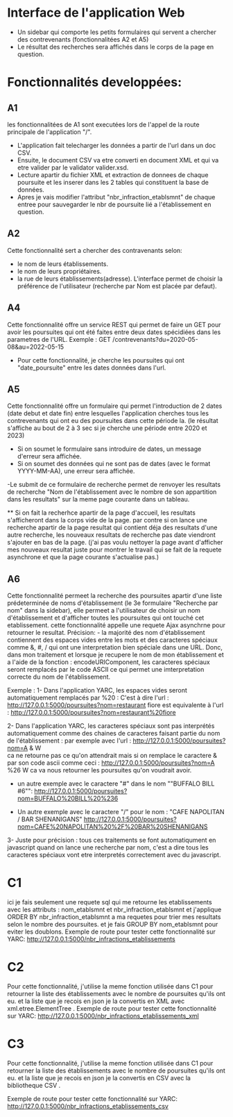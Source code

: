 # Interface de l'application Web
- Un sidebar qui comporte les petits formulaires qui servent a chercher des contrevenants (fonctionnalitées A2 et A5)
- Le résultat des recherches sera affichés dans le corps de la page en question. 

# Fonctionnalités developpées:
## A1
les fonctionnalitées de A1 sont executées lors de l'appel de la route principale de l'application "/".
- L'application fait telecharger les données a partir de l'url dans un doc CSV.
- Ensuite, le document CSV va etre converti en document XML et qui va etre valider par le validator valider.xsd.
- Lecture apartir du fichier XML et extraction de donnees de chaque poursuite et les inserer dans les 2 tables qui constituent la base de données.
- Apres je vais modifier l'attribut "nbr_infraction_etablsmnt" de chaque entree pour sauvegarder le nbr de poursuite lié a l'établissement en question.

## A2
Cette fonctionnalité sert a chercher des contravenants selon:
- le nom de leurs établissements. 
- le nom de leurs propriétaires.
- la rue de leurs établissements(adresse).
L'interface permet de choisir la préférence de l'utilisateur (recherche par Nom est placée par defaut).
## A4
Cette fonctionnalité offre un service REST qui permet de faire un GET pour avoir les poursuites qui ont été faites entre deux dates spécidiées dans les parametres de l'URL.
Exemple :
        GET /contrevenants?du=2020-05-08&au=2022-05-15

- Pour cette fonctionnalité, je cherche les poursuites qui ont "date_poursuite" entre les dates données dans l'url.

## A5
Cette fonctionnalité offre un formulaire qui permet l'introduction de 2 dates (date debut et date fin) entre lesquelles l'application cherches tous les contrevenants qui ont eu des poursuites dans cette période la. (le résultat s'affiche au bout de 2 à 3 sec si je cherche une période entre 2020 et 2023)

- Si on soumet le formulaire sans introduire de dates, un message d'erreur sera affichée.
- Si on soumet des données qui ne sont pas de dates (avec le format YYYY-MM-AA), une erreur sera affichée.

-Le submit de ce formulaire de recherche permet de renvoyer les resultats de recherche "Nom de l'établissement avec le nombre de son appartition dans les resultats" sur la meme page courante dans un tableau.

** Si on fait la recherhce apartir de la page d'accueil, les resultats s'afficheront dans la corps vide de la page. par contre si on lance une recherche apartir de la page resultat qui contient déja des resultats d'une autre recherche, les nouveaux resultats de recherche pas date viendront s'ajouter en bas de la page. (j'ai pas voulu nettoyer la page avant d'afficher mes nouveaux resultat juste pour montrer le travail qui se fait de la requete asynchrone et que la page courante s'actualise pas.)

## A6
Cette fonctionnalité permeet la recherche des poursuites apartir d'une liste prédeterminée de noms d'établissement (le 3e formulaire "Recherche par nom" dans la sidebar), elle permeet a l'utilisateur de choisir un nom d'établissement et d'afficher toutes les poursuites qui ont touché cet etablissement.
cette fonctionnalité appelle une requete Ajax asynchrne pour retourner le resultat.
Précision: 
        - la majorité des nom d'établissement contiennent des espaces vides entre les mots et des caracteres spéciaux comme &, #, / qui ont une interpretation bien spéciale dans une URL.
        Donc, dans mon traitement et lorsque je recupere le nom de mon établissement et a l'aide de la fonction : encodeURIComponent, les caracteres spéciaux seront remplacés par le code ASCII ce qui permet une imterpretation correcte du nom de l'établissement.

Exemple :
1- Dans l'application YARC, les espaces vides seront automatiquement remplacés par %20 :
C'est à dire l'url : http://127.0.0.1:5000/poursuites?nom=restaurant fiore
est equivalente à l'url : http://127.0.0.1:5000/poursuites?nom=restaurant%20fiore

2- Dans l'application YARC, les caracteres spéciaux sont pas interprétés automatiquement comme des chaines de caracteres faisant partie du nom de l'établissement :
par exemple avec l'url : http://127.0.0.1:5000/poursuites?nom=A & W     
ca ne retourne pas ce qu'on attendrait mais si on remplace le caractere & par son code ascii comme ceci :
        http://127.0.0.1:5000/poursuites?nom=A %26 W
ca va nous retourner les poursuites qu'on voudrait avoir.

* un autre exemple avec le caractere "#" dans le nom ""BUFFALO BILL #6"":
        http://127.0.0.1:5000/poursuites?nom=BUFFALO%20BILL%20%236

* Un autre exemple avec le caractere "/" pour le nom : "CAFE NAPOLITAN / BAR SHENANIGANS"
        http://127.0.0.1:5000/poursuites?nom=CAFE%20NAPOLITAN%20%2F%20BAR%20SHENANIGANS

3- Juste pour précision : tous ces traitements se font automatiqument en javascript quand on lance une recherche par nom, c'est a dire tous les caracteres spéciaux vont etre interpretés correctement avec du javascript.


# C1
ici je fais seulement une requete sql qui me retourne les etablissements avec les attributs : nom_etablsmnt et nbr_infraction_etablsmnt
et j'applique ORDER BY nbr_infraction_etablsmnt a ma requetes pour trier mes resultats selon le nombre des poursuites.
et je fais GROUP BY nom_etablsmnt pour eviter les doublons.
Exemple de route pour tester cette fonctionnalité sur YARC:
        http://127.0.0.1:5000/nbr_infractions_etablissements

# C2
Pour cette fonctionnalité, j'utilise la meme fonction utilisée dans C1 pour retourner la liste des établissements avec le nombre de poursuites qu'ils ont eu.
et la liste que je recois en json je la convertis en XML avec xml.etree.ElementTree .
Exemple de route pour tester cette fonctionnalité sur YARC:
        http://127.0.0.1:5000/nbr_infractions_etablissements_xml

# C3
Pour cette fonctionnalité, j'utilise la meme fonction utilisée dans C1 pour retourner la liste des établissements avec le nombre de poursuites qu'ils ont eu.
et la liste que je recois en json je la convertis en CSV avec la bibliotheque CSV .

Exemple de route pour tester cette fonctionnalité sur YARC:
        http://127.0.0.1:5000/nbr_infractions_etablissements_csv
